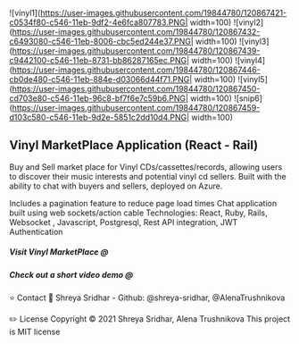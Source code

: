 ![vinyl1](https://user-images.githubusercontent.com/19844780/120867421-c0534f80-c546-11eb-9df2-4e6fca807783.PNG| width=100)
![vinyl2](https://user-images.githubusercontent.com/19844780/120867432-c6493080-c546-11eb-8006-cbc5ed244e37.PNG| width=100)
![vinyl3](https://user-images.githubusercontent.com/19844780/120867439-c9442100-c546-11eb-8731-bb86287165ec.PNG| width=100)
![vinyl4](https://user-images.githubusercontent.com/19844780/120867446-cb0de480-c546-11eb-884e-d03066d44f71.PNG| width=100)
![vinyl5](https://user-images.githubusercontent.com/19844780/120867450-cd703e80-c546-11eb-96c8-bf7f6e7c59b6.PNG| width=100)
![snip6](https://user-images.githubusercontent.com/19844780/120867459-d103c580-c546-11eb-9d2e-5851c2dd10d4.PNG| width=100)
## Vinyl MarketPlace Application (React - Rail)

Buy and Sell market place for Vinyl CDs/cassettes/records, allowing users to discover their music interests and potential vinyl cd sellers. Built with the ability to chat with buyers and sellers, deployed on Azure.

Includes a pagination feature to reduce page load times
Chat application built using web sockets/action cable
Technologies: React, Ruby, Rails, Websocket , Javascript, Postgresql, Rest API integration, JWT Authentication

##### Visit Vinyl MarketPlace @ 
##### Check out a short video demo @ 


⭐ Contact 👤 Shreya Sridhar - Github: @shreya-sridhar, @AlenaTrushnikova

✏️ License Copyright © 2021 Shreya Sridhar, Alena Trushnikova
This project is MIT license
